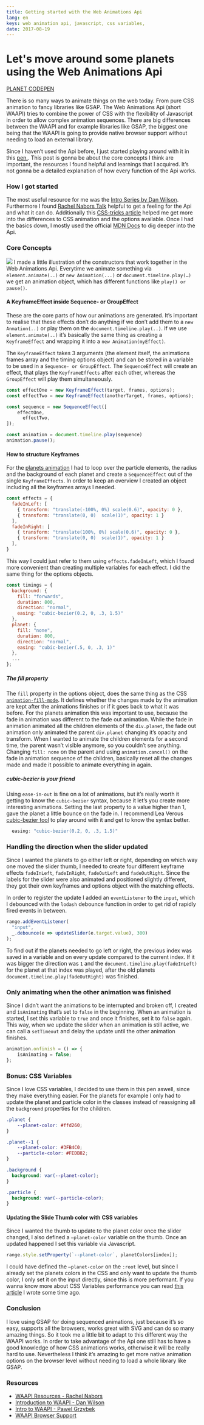 ```yaml
---
title: Getting started with the Web Animations Api
lang: en
keys: web animation api, javascript, css variables, 
date: 2017-08-19
---
```


# Let's move around some planets using the Web Animations Api
[PLANET CODEPEN](https://codepen.io/lisilinhart/full/dzNYKb/)

There is so many ways to animate things on the web today. From pure CSS animation to fancy libraries like GSAP.  The Web Animations Api (short WAAPI) tries to combine the power of CSS with the flexibility of Javascript in order to allow complex animation sequences. There are big differences between the WAAPI and for example libraries like GSAP, the biggest one being that the WAAPI is going to provide native browser support without needing to load an external library. 

Since I haven’t used the Api before, I just started playing around with it in this [pen.](https://codepen.io/lisilinhart/full/dzNYKb/). This post is gonna be about the core concepts I think are important, the resources I found helpful and learnings that I acquired. It’s not gonna be a detailed explanation of how every function of the Api works. 

### How I got started
The most useful resource for me was  the [Intro Series by Dan Wilson](http://danielcwilson.com/blog/2015/07/animations-intro/). Furthermore I found [Rachel Nabors Talk](https://vimeo.com/226736126) helpful to get a feeling for the Api and what it can do. Additionally this [CSS-tricks article](https://css-tricks.com/css-animations-vs-web-animations-api/) helped me get more into the differences to CSS animation and the options available. Once I had the basics down, I mostly used the official [MDN Docs](https://developer.mozilla.org/en-US/docs/Web/API/Web_Animations_API)  to dig deeper into the Api.

### Core Concepts
![](https://raw.githubusercontent.com/lisilinhart/lisilinhart.github.io/master/images/waapi-concepts.svg)
I made a little illustration of the constructors that work together in the Web Animations Api. Everytime we animate something via `element.animate(..)` or `new Animation(...)` or `document.timeline.play(…)`  we get an animation object, which has different functions like `play() or pause()`.  

#### A KeyframeEffect inside Sequence- or GroupEffect
These are the core parts of how our animations are generated. It’s important to realise that these effects don’t do anything if we don’t add them to a `new Anmation(..)` or play them on the `document.timeline.play(..)`. If we use `element.animate(..)` it’s basically the same thing as creating a `KeyframeEffect` and wrapping it into a `new Animation(myEffect)`. 

The `KeyframeEffect` takes 3 arguments (the element itself, the animations frames array and the timing options object) and can be stored in a variable to be used in a `Sequence- or GroupEffect`.  The `SequenceEffect` will create an effect, that plays the `KeyframeEffects` after each other, whereas the `GroupEffect` will play them simultaneously.  

```javascript
const effectOne = new KeyframeEffect(target, frames, options);
const effectTwo = new KeyframeEffect(anotherTarget, frames, options);

const sequence = new SequenceEffect([
    effectOne,
	  effectTwo,
]);

const animation = document.timeline.play(sequence)
animation.pause();
```

#### How to structure Keyframes
For the [planets animation](https://codepen.io/lisilinhart/full/dzNYKb/) I had to loop over the particle elements, the radius and the background of each planet and create a `SequenceEffect`  out of the single `KeyframeEffects`. In order to keep an overview I created an object including all the keyframes arrays I needed. 

```javascript
const effects = {
  fadeInLeft: [
    { transform: "translate(-100%, 0%) scale(0.6)", opacity: 0 },
    { transform: "translate(0, 0)  scale(1)", opacity: 1 }
  ],
  fadeInRight: [
    { transform: "translate(100%, 0%) scale(0.6)", opacity: 0 },
    { transform: "translate(0, 0)  scale(1)", opacity: 1 }
  ],
}
```

This way I could just refer to them using `effects.fadeInLeft`, which I found more convenient than creating multiple variables for each effect.  I did the same thing for the options objects. 

```javascript
const timings = {
  background: {
    fill: "forwards",
    duration: 800,
    direction: "normal",
    easing: "cubic-bezier(0.2, 0, .3, 1.5)"
  },
  planet: {
    fill: "none",
    duration: 800,
    direction: "normal",
    easing: "cubic-bezier(.5, 0, .3, 1)"
  },
  ... 
};
```

##### The fill property
The `fill` property in the options object, does the same thing as the CSS [`animation-fill-mode`](https://developer.mozilla.org/de/docs/Web/CSS/animation-fill-mode). It defines whether the changes made by the animation are kept after the animations finishes or if it goes back to what it was before. For the planets animation this was important to use, because the fade in animation was different to the fade out animation. While the fade in animation animated all the children elements of the `div.planet`, the fade out animation only animated the parent `div.planet` changing it’s opacity and transform. When I wanted to animate the children elements for a second time, the parent wasn’t visible anymore, so you couldn’t see anything. Changing `fill: none` on the parent and using `animation.cancel()` on the fade in animation sequence of the children, basically reset all the changes made and made it possible to animate everything in again. 

##### cubic-bezier is your friend
Using `ease-in-out` is fine on a lot of animations, but it’s really worth it getting to know the `cubic-bezier` syntax, because it let’s you create more interesting animations. Setting the last property to a value higher than 1, gave the planet a little bounce on the fade in. I recommend Lea Verous [cubic-bezier tool](http://cubic-bezier.com/) to play around with it and get to know the syntax better. 

```javascript 
  easing: "cubic-bezier(0.2, 0, .3, 1.5)"
```

### Handling the direction when the slider updated
Since I wanted the planets to go either left or right, depending on which way one moved the slider thumb, I needed to create four different keyframe effects `fadeInLeft`, `fadeInRight`, `fadeOutLeft` and `fadeOutRight`. Since the labels for the slider were also animated and positioned slightly different, they got their own keyframes and options object with the matching effects. 

In order to register the update I added an `eventListener` to the `input`, which I debounced with the `lodash` debounce function in order to get rid of rapidly fired events in between. 
```javascript
range.addEventListener(
  "input",
  _.debounce(e => updateSlider(e.target.value), 300)
);
```

To find out if the planets needed to go left or right, the previous index was saved in a variable and on every update compared to the current index. If it was bigger the direction was `1` and the `document.timeline.play(fadeInLeft)`  for the planet at that index was played, after the old planets `document.timeline.play(fadeOutRight)` was finished. 

### Only animating when the other animation was finished 
Since I didn’t want the animations to be interrupted and broken off, I created and `isAnimating` that’s set to `false` in the beginning. When an animation is started, I set this variable to `true` and once it finishes, set it to `false` again.  This way, when we update the slider when an animation is still active, we can call a `setTimeout` and delay the update until the other animation finishes. 

```javascript
animation.onfinish = () => {
    isAnimating = false;
};
```

### Bonus: CSS Variables
Since I love CSS variables, I decided to use them in this pen aswell, since they make everything easier.  For the planets for example I only had to update the planet and particle color in the classes instead of reassigning all the `background` properties for the children. 

```css 
.planet {
	--planet-color: #ffd260;
}

.planet--1 {
	--planet-color: #3FB4C0;
	--particle-color: #FEDB82;
}

.background {
  background: var(--planet-color);
}

.particle {
  background: var(--particle-color);
}
```

#### Updating the Slide Thumb color with CSS variables
Since I wanted the thumb to update to the planet color once the slider changed, I also defined a `—planet-color` variable on the thumb. Once an updated happened I set this variable via Javascript.

```javascript
range.style.setProperty(`--planet-color`, planetColors[index]);
```

I could have defined the `—planet-color` on the `:root` level, but since I already set the planets colors in the CSS and only want to update the thumb color, I only set it on the input directly, since this is more performant. If you wanna know more about CSS Variables performance you can read [this article](https://lisilinhart.info/posts/css-variables-performance) I wrote some time ago. 

### Conclusion
I love using GSAP for doing sequenced animations, just because it’s so easy, supports all the browsers, works great with SVG and can do so many amazing things. So it took me a little bit to adapt to this different way the WAAPI works. In order to take advantage of the Api one still has to have a good knowledge of how CSS animations works, otherwise it will be really hard to use. Nevertheless I think it’s amazing to get more native animation options on the browser level without needing to load a whole library like GSAP.  

### Resources
* [WAAPI Resources - Rachel Nabors](http://rachelnabors.com/waapi)
* [Introduction to WAAPI - Dan Wilson](http://danielcwilson.com/blog/2015/07/animations-intro/)
* [Intro to WAAPI - Pawel Grzybek](https://pawelgrzybek.com/intro-to-the-web-animations-api/)
* [WAAPI Browser Support](https://codepen.io/danwilson/pen/xGBKVq)